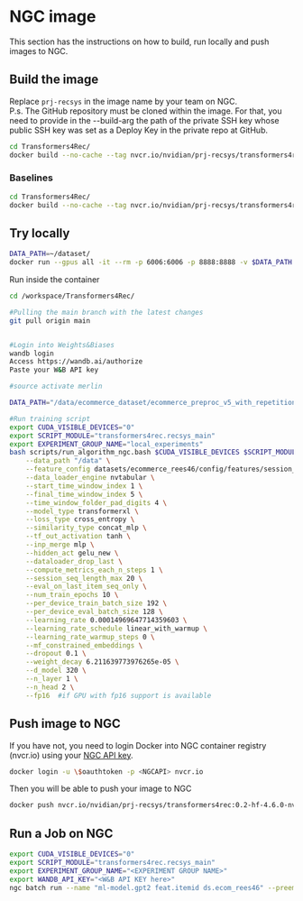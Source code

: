 
# NGC image

This section has the instructions on how to build, run locally and push images to NGC.

## Build the image

Replace `prj-recsys` in the image name by your team on NGC.  
P.s. The GitHub repository must be cloned within the image. For that, you need to provide in the --build-arg the path of the private SSH key whose public SSH key was set as a Deploy Key in the private repo at GitHub.

```bash
cd Transformers4Rec/
docker build --no-cache --tag nvcr.io/nvidian/prj-recsys/transformers4rec:0.2-hf-4.6.0-nvtabular-0.5.3 --build-arg SSH_KEY="$(cat ~/.ssh/transf4rec_ngc_repo_key)" -f containers/ngc/Dockerfile.ngc .
```

### Baselines

```bash
cd Transformers4Rec/
docker build --no-cache --tag nvcr.io/nvidian/prj-recsys/transformers4rec:0.2-hf-4.6.0-nvtabular-0.5.3-theano1.0.5 --build-arg SSH_KEY="$(cat ~/.ssh/transf4rec_ngc_repo_key)" -f containers/ngc/Dockerfile.ngc_theano .
```


## Try locally

```bash
DATA_PATH=~/dataset/
docker run --gpus all -it --rm -p 6006:6006 -p 8888:8888 -v $DATA_PATH:/data --workdir /workspace/ nvcr.io/nvidian/prj-recsys/transformers4rec:0.2-hf-4.6.0-nvtabular-0.5.3 /bin/bash
```

Run inside the container

```bash
cd /workspace/Transformers4Rec/

#Pulling the main branch with the latest changes
git pull origin main


#Login into Weights&Biases
wandb login 
Access https://wandb.ai/authorize
Paste your W&B API key

#source activate merlin

DATA_PATH="/data/ecommerce_dataset/ecommerce_preproc_v5_with_repetitions_day_folders"

#Run training script
export CUDA_VISIBLE_DEVICES="0"
export SCRIPT_MODULE="transformers4rec.recsys_main"
export EXPERIMENT_GROUP_NAME="local_experiments"
bash scripts/run_algorithm_ngc.bash $CUDA_VISIBLE_DEVICES $SCRIPT_MODULE $EXPERIMENT_GROUP_NAME \
    --data_path "/data" \
    --feature_config datasets/ecommerce_rees46/config/features/session_based_features_itemid.yaml \
    --data_loader_engine nvtabular \
    --start_time_window_index 1 \
    --final_time_window_index 5 \
    --time_window_folder_pad_digits 4 \
    --model_type transformerxl \
    --loss_type cross_entropy \
    --similarity_type concat_mlp \
    --tf_out_activation tanh \
    --inp_merge mlp \
    --hidden_act gelu_new \
    --dataloader_drop_last \
    --compute_metrics_each_n_steps 1 \
    --session_seq_length_max 20 \
    --eval_on_last_item_seq_only \
    --num_train_epochs 10 \
    --per_device_train_batch_size 192 \
    --per_device_eval_batch_size 128 \
    --learning_rate 0.00014969647714359603 \
    --learning_rate_schedule linear_with_warmup \
    --learning_rate_warmup_steps 0 \
    --mf_constrained_embeddings \
    --dropout 0.1 \
    --weight_decay 6.211639773976265e-05 \
    --d_model 320 \
    --n_layer 1 \
    --n_head 2 \
    --fp16  #if GPU with fp16 support is available
```

## Push image to NGC
If you have not, you need to login Docker into NGC container registry (nvcr.io) using your [NGC API key](https://ngc.nvidia.com/setup/api-key). 

```bash
docker login -u \$oauthtoken -p <NGCAPI> nvcr.io 
```

Then you will be able to push your image to NGC
```bash
docker push nvcr.io/nvidian/prj-recsys/transformers4rec:0.2-hf-4.6.0-nvtabular-0.5.3
```

## Run a Job on NGC

```bash
export CUDA_VISIBLE_DEVICES="0"
export SCRIPT_MODULE="transformers4rec.recsys_main"
export EXPERIMENT_GROUP_NAME="<EXPERIMENT GROUP NAME>"
export WANDB_API_KEY="<W&B API KEY here>"
ngc batch run --name "ml-model.gpt2 feat.itemid ds.ecom_rees46" --preempt RUNONCE --ace nv-us-west-2 --instance dgx1v.32g.1.norm --commandline "bash -c 'nvidia-smi && source activate rapids && wandb login $WANDB_API_KEY && date && git pull origin main && date && bash scripts/run_algorithm_ngc.bash $CUDA_VISIBLE_DEVICES $SCRIPT_MODULE $EXPERIMENT_GROUP_NAME --data_path /data/ --feature_config datasets/ecommerce_rees46/config/features/session_based_features_itemid.yaml --fp16 --data_loader_engine nvtabular --start_time_window_index 1 --final_time_window_index 30 --time_window_folder_pad_digits 4 --model_type gpt2 --loss_type cross_entropy --per_device_eval_batch_size 512 --similarity_type concat_mlp --tf_out_activation tanh --inp_merge mlp --learning_rate_warmup_steps 0 --learning_rate_schedule linear_with_warmup --hidden_act gelu --num_train_epochs 10 --dataloader_drop_last --compute_metrics_each_n_steps 1 --session_seq_length_max 20 --eval_on_last_item_seq_only --mf_constrained_embeddings --layer_norm_featurewise --per_device_train_batch_size 384 --learning_rate 0.0008781937894379981 --dropout 0.2 --input_dropout 0.4 --weight_decay 1.4901138106122045e-05 --d_model 128 --item_embedding_dim 448 --n_layer 1 --n_head 1 --label_smoothing 0.9 --stochastic_shared_embeddings_replacement_prob 0.0 --item_id_embeddings_init_std 0.03 --other_embeddings_init_std 0.034999999999999996 && date'" --result /results --image "nvidian/prj-recsys/transformers4rec:0.2-hf-4.6.0-nvtabular-0.5" --org nvidian --team prj-recsys --datasetid 74861:/data
